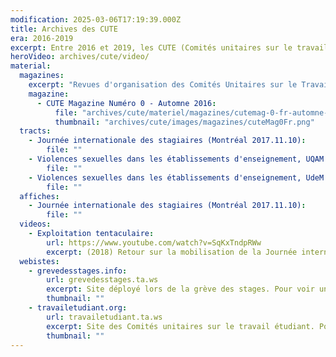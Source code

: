 ```yaml
---
modification: 2025-03-06T17:19:39.000Z
title: Archives des CUTE
era: 2016-2019
excerpt: Entre 2016 et 2019, les CUTE (Comités unitaires sur le travail étudiant) mènent une campagne pour faire reconnaitre le travail effectué en milieu scolaire par les étudiantEs en revendiquant le salariat étudiant et la rémunération des stages.
heroVideo: archives/cute/video/
material:
  magazines:
    excerpt: "Revues d'organisation des Comités Unitaires sur le Travail Étudiant (CUTE Magazine)"
    magazine:
      - CUTE Magazine Numéro 0 - Automne 2016:
          file: "archives/cute/materiel/magazines/cutemag-0-fr-automne-2016_september_1st.pdf"
          thumbnail: "archives/cute/images/magazines/cuteMag0Fr.png"
  tracts:
    - Journée internationale des stagiaires (Montréal 2017.11.10):
        file: ""
    - Violences sexuelles dans les établissements d'enseignement, UQAM (Montréal 2017.08.21):
        file: ""
    - Violences sexuelles dans les établissements d'enseignement, UdeM (Montréal 2017.08.21):
        file: ""
  affiches:
    - Journée internationale des stagiaires (Montréal 2017.11.10):
        file: ""
  videos:
    - Exploitation tentaculaire:
        url: https://www.youtube.com/watch?v=SqKxTndpRWw
        excerpt: (2018) Retour sur la mobilisation de la Journée internationale des stagiaires pour préparer la grève mondiale des stagiaires (20 février) et la grève mondiale des femmes (8 mars).
  webistes:
    - grevedesstages.info:
        url: grevedesstages.ta.ws
        excerpt: Site déployé lors de la grève des stages. Pour voir une version archivée cliquez sur l'image
        thumbnail: ""
    - travailetudiant.org:
        url: travailetudiant.ta.ws
        excerpt: Site des Comités unitaires sur le travail étudiant. Pour voir une version archivée cliquez sur l'image
        thumbnail: ""
---
```

